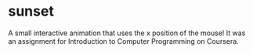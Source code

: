 # sunset

A small interactive animation that uses the x position of the mouse! It was an assignment for Introduction to Computer Programming on Coursera.
